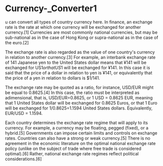 # Currency-_Converter1
u can convert all  types of country currency here.
In finance, an exchange rate is the rate at which one currency will be exchanged for another currency.[1] Currencies are most commonly national currencies, but may be sub-national as in the case of Hong Kong or supra-national as in the case of the euro.[2]

The exchange rate is also regarded as the value of one country's currency in relation to another currency.[3] For example, an interbank exchange rate of 141 Japanese yen to the United States dollar means that ¥141 will be exchanged for US$1 or that US$1 will be exchanged for ¥141. In this case it is said that the price of a dollar in relation to yen is ¥141, or equivalently that the price of a yen in relation to dollars is $1/141.

The exchange rate may be quoted as a ratio, for instance, USD/EUR might be equal to 0.8625.[4] In this case, the ratio must be interpreted as adimensional, that is, USD/EUR=0.8625, or 1 USD = 0.8625 EUR, meaning that 1 United States dollar will be exchanged for 0.8625 Euros, or that 1 Euro will be exchanged for 1/0.8625=1.1594 United States dollars. Equivalently, EUR/USD = 1.1594.

Each country determines the exchange rate regime that will apply to its currency. For example, a currency may be floating, pegged (fixed), or a hybrid.[5] Governments can impose certain limits and controls on exchange rates. Countries can also have a strong or weak currency.[5] There is no agreement in the economic literature on the optimal national exchange rate policy (unlike on the subject of trade where free trade is considered optimal).[6] Rather, national exchange rate regimes reflect political considerations.[6]
